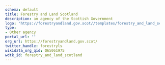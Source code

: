 ```yaml
---
schema: default
title: Forestry and Land Scotland
description: an agency of the Scottish Government
logo: 'https://forestryandland.gov.scot//templates/forestry_and_land_scotland/mstile-150x150.png'
type:
- Other agency
portal_url: ''
org_url: https://forestryandland.gov.scot/
twitter_handle: forestryls
wikidata_org_qid: Q65061975
wdtk_id: forestry_and_land_scotland
---
```

